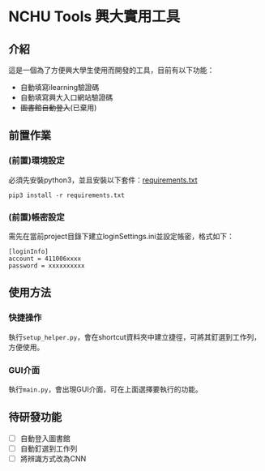 # NCHU Tools 興大實用工具

## 介紹

這是一個為了方便興大學生使用而開發的工具，目前有以下功能：
- 自動填寫ilearning驗證碼
- 自動填寫興大入口網站驗證碼
- ~~圖書館自動登入~~(已棄用)

## 前置作業

### (前置)環境設定

必須先安裝python3，並且安裝以下套件：[requirements.txt](requirements.txt)

    pip3 install -r requirements.txt

### (前置)帳密設定

需先在當前project目錄下建立loginSettings.ini並設定帳密，格式如下：

    [loginInfo]
    account = 411006xxxx
    password = xxxxxxxxxx

## 使用方法

### 快捷操作

執行`setup_helper.py`，會在shortcut資料夾中建立捷徑，可將其釘選到工作列，方便使用。

### GUI介面

執行`main.py`，會出現GUI介面，可在上面選擇要執行的功能。

## 待研發功能

- [ ] 自動登入圖書館
- [ ] 自動釘選到工作列
- [ ] 將辨識方式改為CNN
